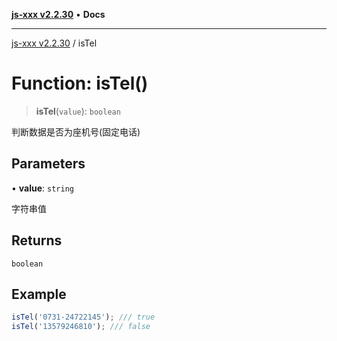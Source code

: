 [**js-xxx v2.2.30**](../README.md) • **Docs**

***

[js-xxx v2.2.30](../README.md) / isTel

# Function: isTel()

> **isTel**(`value`): `boolean`

判断数据是否为座机号(固定电话)

## Parameters

• **value**: `string`

字符串值

## Returns

`boolean`

## Example

```ts
isTel('0731-24722145'); /// true
isTel('13579246810'); /// false
```
